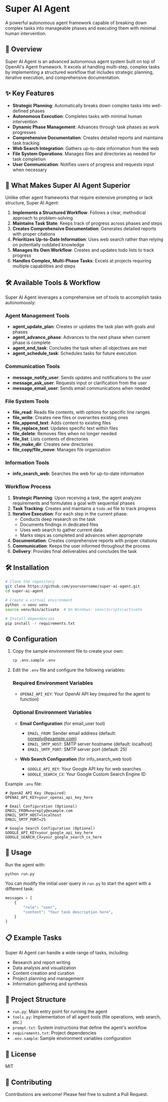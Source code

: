 # Super AI Agent

A powerful autonomous agent framework capable of breaking down complex tasks into manageable phases and executing them with minimal human intervention.

## 🌟 Overview

Super AI Agent is an advanced autonomous agent system built on top of OpenAI's Agent framework. It excels at handling multi-step, complex tasks by implementing a structured workflow that includes strategic planning, iterative execution, and comprehensive documentation.

## ✨ Key Features

- **Strategic Planning**: Automatically breaks down complex tasks into well-defined phases
- **Autonomous Execution**: Completes tasks with minimal human intervention
- **Dynamic Phase Management**: Advances through task phases as work progresses
- **Comprehensive Documentation**: Creates detailed reports and maintains task tracking
- **Web Search Integration**: Gathers up-to-date information from the web
- **File System Operations**: Manages files and directories as needed for task completion
- **User Communication**: Notifies users of progress and requests input when necessary

## 🚀 What Makes Super AI Agent Superior

Unlike other agent frameworks that require extensive prompting or lack structure, Super AI Agent:

1. **Implements a Structured Workflow**: Follows a clear, methodical approach to problem-solving
2. **Maintains Task State**: Keeps track of progress across phases and steps
3. **Creates Comprehensive Documentation**: Generates detailed reports with proper citations
4. **Prioritizes Up-to-Date Information**: Uses web search rather than relying on potentially outdated knowledge
5. **Manages Its Own Workflow**: Creates and updates todo lists to track progress
6. **Handles Complex, Multi-Phase Tasks**: Excels at projects requiring multiple capabilities and steps

## 🛠️ Available Tools & Workflow

Super AI Agent leverages a comprehensive set of tools to accomplish tasks autonomously:

### Agent Management Tools
- **agent_update_plan**: Creates or updates the task plan with goals and phases
- **agent_advance_phase**: Advances to the next phase when current phase is complete
- **agent_end_task**: Concludes the task when all objectives are met
- **agent_schedule_task**: Schedules tasks for future execution

### Communication Tools
- **message_notify_user**: Sends updates and notifications to the user
- **message_ask_user**: Requests input or clarification from the user
- **message_email_user**: Sends email communications when needed

### File System Tools
- **file_read**: Reads file contents, with options for specific line ranges
- **file_write**: Creates new files or overwrites existing ones
- **file_append_text**: Adds content to existing files
- **file_replace_text**: Updates specific text within files
- **file_delete**: Removes files when no longer needed
- **file_list**: Lists contents of directories
- **file_make_dir**: Creates new directories
- **file_copy/file_move**: Manages file organization

### Information Tools
- **info_search_web**: Searches the web for up-to-date information

### Workflow Process
1. **Strategic Planning**: Upon receiving a task, the agent analyzes requirements and formulates a goal with sequential phases
2. **Task Tracking**: Creates and maintains a `todo.md` file to track progress
3. **Iterative Execution**: For each step in the current phase:
   - Conducts deep research on the task
   - Documents findings in dedicated files
   - Uses web search to gather current data
   - Marks steps as completed and advances when appropriate
4. **Documentation**: Creates comprehensive reports with proper citations
5. **Communication**: Keeps the user informed throughout the process
6. **Delivery**: Provides final deliverables and concludes the task

## 🛠️ Installation

```bash
# Clone the repository
git clone https://github.com/yourusername/super-ai-agent.git
cd super-ai-agent

# Create a virtual environment
python -m venv venv
source venv/bin/activate  # On Windows: venv\Scripts\activate

# Install dependencies
pip install -r requirements.txt
```

## ⚙️ Configuration

1. Copy the sample environment file to create your own:
   ```bash
   cp .env.sample .env
   ```

2. Edit the `.env` file and configure the following variables:

   ### Required Environment Variables
   - `OPENAI_API_KEY`: Your OpenAI API key (required for the agent to function)

   ### Optional Environment Variables
   - **Email Configuration** (for email_user tool)
     - `EMAIL_FROM`: Sender email address (default: noreply@example.com)
     - `EMAIL_SMTP_HOST`: SMTP server hostname (default: localhost)
     - `EMAIL_SMTP_PORT`: SMTP server port (default: 25)

   - **Web Search Configuration** (for info_search_web tool)
     - `GOOGLE_API_KEY`: Your Google API key for web searches
     - `GOOGLE_SEARCH_CX`: Your Google Custom Search Engine ID

Example `.env` file:
```
# OpenAI API Key (Required)
OPENAI_API_KEY=your_openai_api_key_here

# Email Configuration (Optional)
EMAIL_FROM=noreply@example.com
EMAIL_SMTP_HOST=localhost
EMAIL_SMTP_PORT=25

# Google Search Configuration (Optional)
GOOGLE_API_KEY=your_google_api_key_here
GOOGLE_SEARCH_CX=your_google_search_cx_here
```

## 🚀 Usage

Run the agent with:

```bash
python run.py
```

You can modify the initial user query in `run.py` to start the agent with a different task:

```python
messages = [
    {
        "role": "user",
        "content": "Your task description here",
    }
]
```

## 📋 Example Tasks

Super AI Agent can handle a wide range of tasks, including:

- Research and report writing
- Data analysis and visualization
- Content creation and curation
- Project planning and management
- Information gathering and synthesis

## 🧩 Project Structure

- `run.py`: Main entry point for running the agent
- `tools.py`: Implementation of all agent tools (file operations, web search, etc.)
- `prompt.txt`: System instructions that define the agent's workflow
- `requirements.txt`: Project dependencies
- `.env.sample`: Sample environment variables configuration

## 📄 License

MIT

## 🤝 Contributing

Contributions are welcome! Please feel free to submit a Pull Request. 